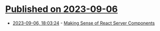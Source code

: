 # [Published on 2023-09-06](index.md)

* [2023-09-06, 18:03:24](https://lobste.rs/s/9prx5m/making_sense_react_server_components) - [Making Sense of React Server Components](https://www.joshwcomeau.com/react/server-components/)
